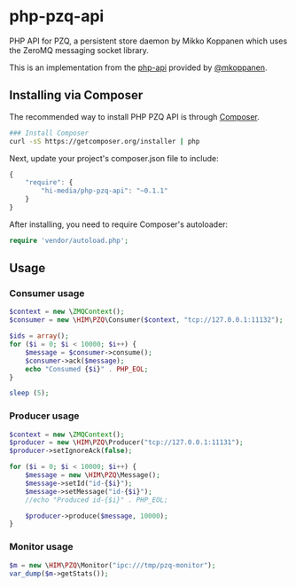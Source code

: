 php-pzq-api
===========

PHP API for PZQ, a persistent store daemon by Mikko Koppanen which uses the ZeroMQ messaging socket library.

This is an implementation from the [php-api](https://github.com/mkoppanen/pzq/blob/master/php-api/PZQClient.php) provided by [@mkoppanen](https://github.com/mkoppanen).

## Installing via Composer

The recommended way to install PHP PZQ API is through
[Composer](http://getcomposer.org).

```bash
### Install Composer
curl -sS https://getcomposer.org/installer | php
```

Next, update your project's composer.json file to include:

```javascript
{
    "require": {
        "hi-media/php-pzq-api": "~0.1.1"
    }
}
```

After installing, you need to require Composer's autoloader:

```php
require 'vendor/autoload.php';
```

## Usage

### Consumer usage

```php
$context = new \ZMQContext();
$consumer = new \HIM\PZQ\Consumer($context, "tcp://127.0.0.1:11132");

$ids = array();
for ($i = 0; $i < 10000; $i++) {
    $message = $consumer->consume();
    $consumer->ack($message);
    echo "Consumed {$i}" . PHP_EOL;
}

sleep (5);
```

### Producer usage

```php
$context = new \ZMQContext();
$producer = new \HIM\PZQ\Producer("tcp://127.0.0.1:11131");
$producer->setIgnoreAck(false);

for ($i = 0; $i < 10000; $i++) {
    $message = new \HIM\PZQ\Message();
    $message->setId("id-{$i}");
    $message->setMessage("id-{$i}");
    //echo "Produced id-{$i}" . PHP_EOL;

    $producer->produce($message, 10000);
}
```

### Monitor usage

```php
$m = new \HIM\PZQ\Monitor("ipc:///tmp/pzq-monitor");
var_dump($m->getStats());
```
